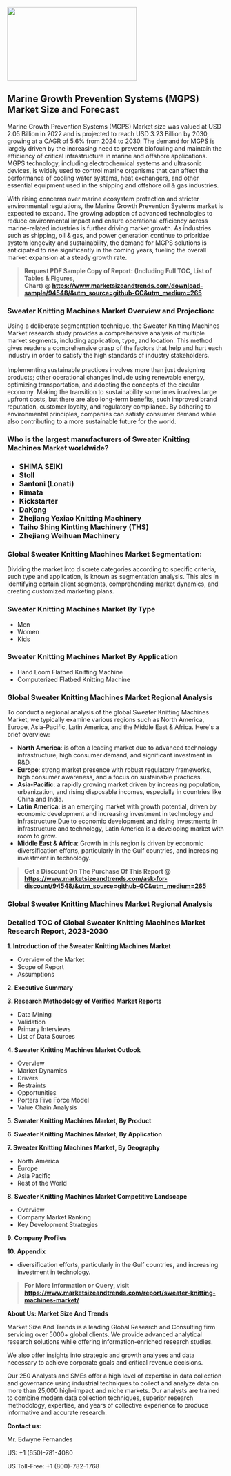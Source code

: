 <p><img class="alignnone size-medium wp-image-20088" src="https://ffe5etoiles.com/wp-content/uploads/2024/12/MST1-300x171.png" alt="" width="300" height="171" /></p><h2>Marine Growth Prevention Systems (MGPS) Market Size and Forecast</h2><p>Marine Growth Prevention Systems (MGPS) Market size was valued at USD 2.05 Billion in 2022 and is projected to reach USD 3.23 Billion by 2030, growing at a CAGR of 5.6% from 2024 to 2030. The demand for MGPS is largely driven by the increasing need to prevent biofouling and maintain the efficiency of critical infrastructure in marine and offshore applications. MGPS technology, including electrochemical systems and ultrasonic devices, is widely used to control marine organisms that can affect the performance of cooling water systems, heat exchangers, and other essential equipment used in the shipping and offshore oil & gas industries.</p><p>With rising concerns over marine ecosystem protection and stricter environmental regulations, the Marine Growth Prevention Systems market is expected to expand. The growing adoption of advanced technologies to reduce environmental impact and ensure operational efficiency across marine-related industries is further driving market growth. As industries such as shipping, oil & gas, and power generation continue to prioritize system longevity and sustainability, the demand for MGPS solutions is anticipated to rise significantly in the coming years, fueling the overall market expansion at a steady growth rate.</p></p><blockquote id="" class=""><strong>Request PDF Sample Copy of Report: (Including Full TOC, List of Tables &amp; Figures, Chart)&nbsp;@&nbsp;<strong><a href="https://www.marketsizeandtrends.com/download-sample/94548/&utm_source=github-GC&utm_medium=265" target="_blank">https://www.marketsizeandtrends.com/download-sample/94548/&utm_source=github-GC&utm_medium=265</a></strong></strong></blockquote><h3 id="" class="">Sweater Knitting Machines Market&nbsp;Overview and Projection:</h3><p id="" class="">Using a deliberate segmentation technique, the Sweater Knitting Machines Market research study provides a comprehensive analysis of multiple market segments, including application, type, and location. This method gives readers a comprehensive grasp of the factors that help and hurt each industry in order to satisfy the high standards of industry stakeholders. <br /> <br />Implementing sustainable practices involves more than just designing products; other operational changes include using renewable energy, optimizing transportation, and adopting the concepts of the circular economy. Making the transition to sustainability sometimes involves large upfront costs, but there are also long-term benefits, such improved brand reputation, customer loyalty, and regulatory compliance. By adhering to environmental principles, companies can satisfy consumer demand while also contributing to a more sustainable future for the world.</p><h3 id="" class="">Who is the largest manufacturers of&nbsp;Sweater Knitting Machines Market worldwide?</h3><h3 class=""><p><ul><li>SHIMA SEIKI </li><li> Stoll </li><li> Santoni (Lonati) </li><li> Rimata </li><li> Kickstarter </li><li> DaKong </li><li> Zhejiang Yexiao Knitting Machinery </li><li> Taiho Shing Kintting Machinery (THS) </li><li> Zhejiang Weihuan Machinery</li></ul></p></h3><h3 id="" class="">Global&nbsp;Sweater Knitting Machines Market Segmentation:</h3><p id="" class="">Dividing the market into discrete categories according to specific criteria, such type and application, is known as segmentation analysis. This aids in identifying certain client segments, comprehending market dynamics, and creating customized marketing plans.</p><h3 id="" class="">Sweater Knitting Machines Market&nbsp;By Type</h3><p><p><ul><li>Men </li><li> Women </li><li> Kids</p></li></ul></p></p><h3 id="" class="">Sweater Knitting Machines Market&nbsp;By Application</h3><p class=""><p><ul><li>Hand Loom Flatbed Knitting Machine </li><li> Computerized Flatbed Knitting Machine</li></ul></p></p><h3 id="" class="">Global Sweater Knitting Machines Market Regional Analysis</h3><p id="" class="">To conduct a regional analysis of the global Sweater Knitting Machines Market, we typically examine various regions such as North America, Europe, Asia-Pacific, Latin America, and the Middle East &amp; Africa. Here's a brief overview:</p><ul><li><strong>North America</strong>: is often a leading market due to advanced technology infrastructure, high consumer demand, and significant investment in R&amp;D.</li><li><strong>Europe</strong>: strong market presence with robust regulatory frameworks, high consumer awareness, and a focus on sustainable practices.</li><li><strong>Asia-Pacific</strong>: a rapidly growing market driven by increasing population, urbanization, and rising disposable incomes, especially in countries like China and India.</li><li><strong>Latin America</strong>: is an emerging market with growth potential, driven by economic development and increasing investment in technology and infrastructure.Due to economic development and rising investments in infrastructure and technology, Latin America is a developing market with room to grow.</li><li><strong>Middle East &amp; Africa</strong>: Growth in this region is driven by economic diversification efforts, particularly in the Gulf countries, and increasing investment in technology.</li></ul><blockquote id="" class=""><strong>Get a Discount On The Purchase Of This Report @ <strong><a href="https://www.marketsizeandtrends.com/ask-for-discount/94548/&utm_source=github-GC&utm_medium=265" target="_blank">https://www.marketsizeandtrends.com/ask-for-discount/94548/&utm_source=github-GC&utm_medium=265</a></strong></strong></blockquote><h3 id="" class="">Global Sweater Knitting Machines Market Regional Analysis</h3><h3 id="" class="">Detailed TOC of Global Sweater Knitting Machines Market Research Report, 2023-2030</h3><p id="" class=""><strong>1. Introduction of the Sweater Knitting Machines Market</strong></p><ul><li>Overview of the Market</li><li>Scope of Report</li><li>Assumptions</li></ul><p id="" class=""><strong>2. Executive Summary</strong></p><p id="" class=""><strong>3. Research Methodology of Verified Market Reports</strong></p><ul><li>Data Mining</li><li>Validation</li><li>Primary Interviews</li><li>List of Data Sources</li></ul><p id="" class=""><strong>4. Sweater Knitting Machines Market Outlook</strong></p><ul><li>Overview</li><li>Market Dynamics</li><li>Drivers</li><li>Restraints</li><li>Opportunities</li><li>Porters Five Force Model</li><li>Value Chain Analysis</li></ul><p id="" class=""><strong>5. Sweater Knitting Machines Market, By Product</strong></p><p id="" class=""><strong>6. Sweater Knitting Machines Market, By Application</strong></p><p id="" class=""><strong>7. Sweater Knitting Machines Market, By Geography</strong></p><ul><li>North America</li><li>Europe</li><li>Asia Pacific</li><li>Rest of the World</li></ul><p id="" class=""><strong>8. Sweater Knitting Machines Market Competitive Landscape</strong></p><ul><li>Overview</li><li>Company Market Ranking</li><li>Key Development Strategies</li></ul><p id="" class=""><strong>9. Company Profiles</strong></p><p id="" class=""><strong>10. Appendix</strong></p><ul><li>diversification efforts, particularly in the Gulf countries, and increasing investment in technology.</li></ul><blockquote id="" class=""><strong>For More Information or Query, visit <strong><strong><a href="https://www.marketsizeandtrends.com/report/sweater-knitting-machines-market/" target="_blank">https://www.marketsizeandtrends.com/report/sweater-knitting-machines-market/</a></strong></strong></strong></blockquote><p id="" class=""><strong>About Us: Market Size And Trends</strong></p><p id="" class="">Market Size And Trends is a leading Global Research and Consulting firm servicing over 5000+ global clients. We provide advanced analytical research solutions while offering information-enriched research studies.</p><p id="" class="">We also offer insights into strategic and growth analyses and data necessary to achieve corporate goals and critical revenue decisions.</p><p id="" class="">Our 250 Analysts and SMEs offer a high level of expertise in data collection and governance using industrial techniques to collect and analyze data on more than 25,000 high-impact and niche markets. Our analysts are trained to combine modern data collection techniques, superior research methodology, expertise, and years of collective experience to produce informative and accurate research.</p><p id="" class=""><strong>Contact us:</strong></p><p id="" class="">Mr. Edwyne Fernandes</p><p id="" class="">US: +1 (650)-781-4080</p><p id="" class="">US Toll-Free: +1 (800)-782-1768</p>
